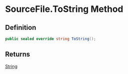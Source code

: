 # SourceFile.ToString Method
## Definition

```c#
public sealed override string ToString();
```

## Returns

[String](https://learn.microsoft.com/en-gb/dotnet/api/System.String)
